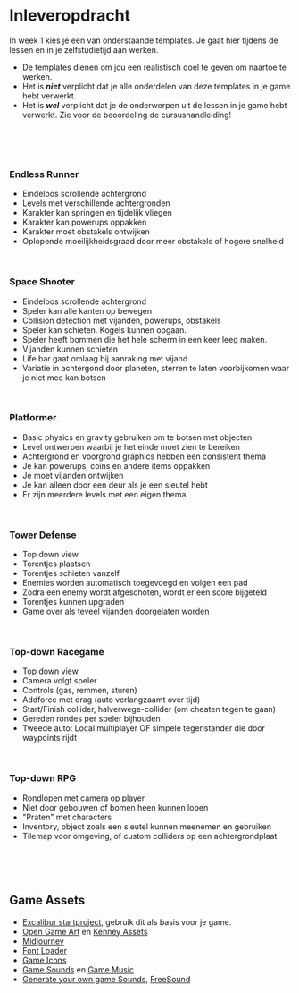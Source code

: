# Inleveropdracht

In week 1 kies je een van onderstaande templates. Je gaat hier tijdens de lessen en in je zelfstudietijd aan werken. 

- De templates dienen om jou een realistisch doel te geven om naartoe te werken.
- Het is ***niet*** verplicht dat je alle onderdelen van deze templates in je game hebt verwerkt.
- Het is ***wel*** verplicht dat je de onderwerpen uit de lessen in je game hebt verwerkt. Zie voor de beoordeling de cursushandleiding!

<br>
<br>
<Br>

### Endless Runner
- Eindeloos scrollende achtergrond
- Levels met verschillende achtergronden
- Karakter kan springen en tijdelijk vliegen
- Karakter kan powerups oppakken
- Karakter moet obstakels ontwijken
- Oplopende moeilijkheidsgraad door meer obstakels of hogere snelheid

<Br>

### Space Shooter
- Eindeloos scrollende achtergrond
- Speler kan alle kanten op bewegen
- Collision detection met vijanden, powerups, obstakels
- Speler kan schieten. Kogels kunnen opgaan.
- Speler heeft bommen die het hele scherm in een keer leeg maken.
- Vijanden kunnen schieten
- Life bar gaat omlaag bij aanraking met vijand
- Variatie in achtergond door planeten, sterren te laten voorbijkomen waar je niet mee kan botsen

<br>

### Platformer
- Basic physics en gravity gebruiken om te botsen met objecten
- Level ontwerpen waarbij je het einde moet zien te bereiken
- Achtergrond en voorgrond graphics hebben een consistent thema
- Je kan powerups, coins en andere items oppakken
- Je moet vijanden ontwijken
- Je kan alleen door een deur als je een sleutel hebt
- Er zijn meerdere levels met een eigen thema

<br/>

### Tower Defense
- Top down view
- Torentjes plaatsen
- Torentjes schieten vanzelf
- Enemies worden automatisch toegevoegd en volgen een pad
- Zodra een enemy wordt afgeschoten, wordt er een score bijgeteld
- Torentjes kunnen upgraden
- Game over als teveel vijanden doorgelaten worden
    
<br/>
    
### Top-down Racegame
- Top down view
- Camera volgt speler
- Controls (gas, remmen, sturen)
- Addforce met drag (auto verlangzaamt over tijd)
- Start/Finish collider, halverwege-collider (om cheaten tegen te gaan)
- Gereden rondes per speler bijhouden
- Tweede auto: Local multiplayer OF simpele tegenstander die door waypoints rijdt
    
<br/>

### Top-down RPG
- Rondlopen met camera op player
- Niet door gebouwen of bomen heen kunnen lopen
- "Praten" met characters
- Inventory, object zoals een sleutel kunnen meenemen en gebruiken
- Tilemap voor omgeving, of custom colliders op een achtergrondplaat

<br>
<br>
<br>

## Game Assets

- [Excalibur startproject](https://github.com/HR-CMGT/prg4-startproject-2023), gebruik dit als basis voor je game.
- [Open Game Art](https://opengameart.org) en [Kenney Assets](https://www.kenney.nl/assets)
- [Midjourney](https://enchanting-trader-463.notion.site/Midjourney-AI-Guide-41eca43809dd4d8fa676e648436fc29c)
- [Font Loader](https://fontfaceobserver.com)
- [Game Icons](https://game-icons.net)
- [Game Sounds](https://www.zapsplat.com) en [Game Music](https://www.bensound.com)
- [Generate your own game Sounds](https://sfxr.me), [FreeSound](https://freesound.org)